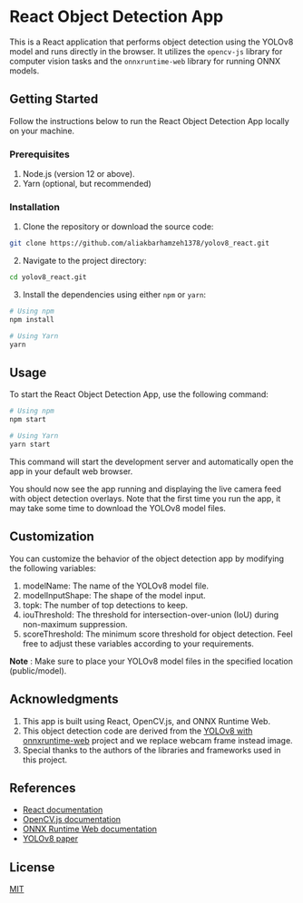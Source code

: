 # React Object Detection App


This is a React application that performs object detection using the YOLOv8 model and runs directly in the browser. It utilizes the `opencv-js` library for computer vision tasks and the `onnxruntime-web` library for running ONNX models.

## Getting Started
Follow the instructions below to run the React Object Detection App locally on your machine.

### Prerequisites
1. Node.js (version 12 or above).
2. Yarn (optional, but recommended)

### Installation
1. Clone the repository or download the source code:
```bash
git clone https://github.com/aliakbarhamzeh1378/yolov8_react.git
```

2. Navigate to the project directory:
```bash
cd yolov8_react.git
```
3. Install the dependencies using either `npm` or `yarn`:
```bash
# Using npm
npm install

# Using Yarn
yarn
```

## Usage
To start the React Object Detection App, use the following command:
```bash
# Using npm
npm start

# Using Yarn
yarn start
```
This command will start the development server and automatically open the app in your default web browser.

You should now see the app running and displaying the live camera feed with object detection overlays. Note that the first time you run the app, it may take some time to download the YOLOv8 model files.

## Customization

You can customize the behavior of the object detection app by modifying the following variables:

1. modelName: The name of the YOLOv8 model file.
2. modelInputShape: The shape of the model input.
3. topk: The number of top detections to keep.
4. iouThreshold: The threshold for intersection-over-union (IoU) during non-maximum suppression.
5. scoreThreshold: The minimum score threshold for object detection.
Feel free to adjust these variables according to your requirements.

**Note** : Make sure to place your YOLOv8 model files in the specified location (public/model).

## Acknowledgments
1. This app is built using React, OpenCV.js, and ONNX Runtime Web.
2. This object detection code are derived from the [YOLOv8 with onnxruntime-web](https://github.com/Hyuto/yolov8-onnxruntime-web) project and we replace webcam frame instead image.
3. Special thanks to the authors of the libraries and frameworks used in this project.

## References
- [React documentation](https://legacy.reactjs.org/docs/getting-started.html)
- [OpenCV.js documentation](https://docs.opencv.org/3.4.15/opencvjs_api.html)
- [ONNX Runtime Web documentation](https://onnxruntime.ai/docs/js/api/latest/)
- [YOLOv8 paper](https://arxiv.org/abs/2004.10934)


## License

[MIT](https://choosealicense.com/licenses/mit/)